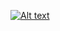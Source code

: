 [![Alt text](https://img.youtube.com/vi/g3wS9ZT7bOk/0.jpg)](https://www.youtube.com/watch?v=g3wS9ZT7bOk)
